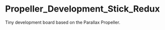 Propeller_Development_Stick_Redux
=================================

Tiny development board based on the Parallax Propeller.
